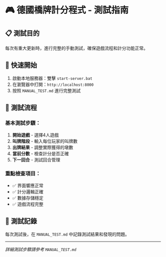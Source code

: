# 🎮 德國橋牌計分程式 - 測試指南

## 📋 測試目的
每次有重大更新時，進行完整的手動測試，確保遊戲流程和計分功能正常。

## 🚀 快速開始
1. 啟動本地服務器：雙擊 `start-server.bat`
2. 在瀏覽器中打開：`http://localhost:8000`
3. 按照 `MANUAL_TEST.md` 進行完整測試

## 🧪 測試流程

### 基本測試步驟：
1. **開始遊戲** - 選擇4人遊戲
2. **叫牌階段** - 輸入每位玩家的叫牌數
3. **出牌結果** - 調整實際獲得的墩數
4. **當前分數** - 檢查計分是否正確
5. **下一回合** - 測試回合管理

### 重點檢查項目：
- ✅ 界面響應正常
- ✅ 計分邏輯正確
- ✅ 數據存儲穩定
- ✅ 遊戲流程完整

## 📝 測試記錄
每次測試後，在 `MANUAL_TEST.md` 中記錄測試結果和發現的問題。

---
*詳細測試步驟請參考 `MANUAL_TEST.md`*